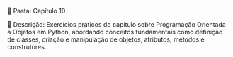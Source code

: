 📁 Pasta: Capítulo 10

📌 Descrição:
Exercícios práticos do capítulo sobre Programação Orientada a Objetos em Python, abordando conceitos fundamentais como definição de classes, criação e manipulação de objetos, atributos, métodos e construtores.
